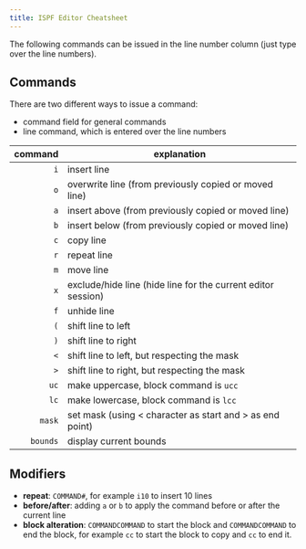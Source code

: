```yaml
---
title: ISPF Editor Cheatsheet
---
```


The following commands can be issued in the line number column (just type over the line numbers).

## Commands

There are two different ways to issue a command:

- command field for general commands
- line command, which is entered over the line numbers

|  command | explanation                                                  |
| -------: | ------------------------------------------------------------ |
|      `i` | insert line                                                  |
|      `o` | overwrite line (from previously copied or moved line)        |
|      `a` | insert above (from previously copied or moved line)          |
|      `b` | insert below (from previously copied or moved line)          |
|      `c` | copy line                                                    |
|      `r` | repeat line                                                  |
|      `m` | move line                                                    |
|      `x` | exclude/hide line (hide line for the current editor session) |
|      `f` | unhide line                                                  |
|      `(` | shift line to left                                           |
|      `)` | shift line to right                                          |
|      `<` | shift line to left, but respecting the mask                  |
|      `>` | shift line to right, but respecting the mask                 |
|     `uc` | make uppercase, block command is `ucc`                       |
|     `lc` | make lowercase, block command is `lcc`                       |
|   `mask` | set mask (using < character as start and > as end point)     |
| `bounds` | display current bounds                                       |

## Modifiers

- **repeat**: `COMMAND#`, for example `i10` to insert 10 lines
- **before/after**: adding `a` or `b` to apply the command before or after the current line
- **block alteration**: `COMMANDCOMMAND` to start the block and `COMMANDCOMMAND` to end the block, for example `cc` to start the block to copy and `cc` to end it.
